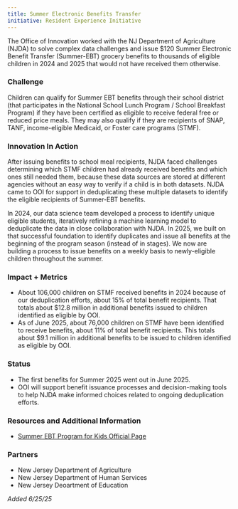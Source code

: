 ```yaml
---
title: Summer Electronic Benefits Transfer
initiative: Resident Experience Initiative
---
```


The Office of Innovation worked with the NJ Department of Agriculture (NJDA) to solve complex data challenges and issue $120 Summer Electronic Benefit Transfer (Summer-EBT) grocery benefits to thousands of eligible children in 2024 and 2025 that would not have received them otherwise.

### Challenge

Children can qualify for Summer EBT benefits through their school district (that participates in the National School Lunch Program / School Breakfast Program) if they have been certified as eligible to receive federal free or reduced price meals. They may also qualify if they are recipients of SNAP, TANF, income-eligible Medicaid, or Foster care programs (STMF). 

### Innovation In Action

After issuing benefits to school meal recipients, NJDA faced challenges determining which STMF children had already received benefits and which ones still needed them, because these data sources are stored at different agencies without an easy way to verify if a child is in both datasets. NJDA came to OOI for support in deduplicating these multiple datasets to identify the eligible recipients of Summer-EBT benefits.

In 2024, our data science team developed a process to identify unique eligible students, iteratively refining a machine learning model to deduplicate the data in close collaboration with NJDA. In 2025, we built on that successful foundation to identify duplicates and issue all benefits at the beginning of the program season (instead of in stages). We now are building a process to issue benefits on a weekly basis to newly-eligible children throughout the summer.


### Impact \+ Metrics

* About 106,000 children on STMF received benefits in 2024 because of our deduplication efforts, about 15% of total benefit recipients. That totals about $12.8 million in additional benefits issued to children identified as eligible by OOI.
* As of June 2025, about 76,000 children on STMF have been identified to receive benefits, about 11% of total benefit recipients. This totals about $9.1 million in additional benefits to be issued to children identified as eligible by OOI.

### Status

* The first benefits for Summer 2025 went out in June 2025. 
* OOI will support benefit issuance processes and decision-making tools to help NJDA make informed choices related to ongoing deduplication efforts.

### Resources and Additional Information

* [Summer EBT Program for Kids Official Page](https://njbiz.com/nj-launches-online-tool-to-estimate-state-maternity-coverage/)

### Partners

* New Jersey Department of Agriculture
* New Jersey Department of Human Services
* New Jersey Deoartment of Education

*Added 6/25/25*







